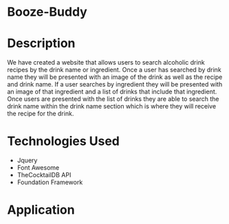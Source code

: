 # Booze-Buddy

# Description
We have created a website that allows users to search alcoholic drink recipes by the drink name or ingredient. Once a user has searched by drink name they will be presented with an image of the drink as well as the recipe and drink name. If a user searches by ingredient they will be presented with an image of that ingredient and a list of drinks that include that ingredient. Once users are presented with the list of drinks they are able to search the drink name within the drink name section which is where they will receive the recipe for the drink.

# Technologies Used
- Jquery
- Font Awesome
- TheCocktailDB API
- Foundation Framework

# Application
